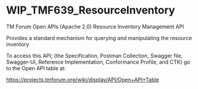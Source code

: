 # WIP_TMF639_ResourceInventory
TM Forum Open APIs (Apache 2.0) Resource Inventory Management API

Provides a standard mechanism for querying and manipulating the resource inventory

To access this API; (the Specification, Postman Collection, Swagger file, Swagger-UI, 
Reference Implementation, Conformance Profile, and CTK) go to the Open API table at:

https://projects.tmforum.org/wiki/display/API/Open+API+Table
